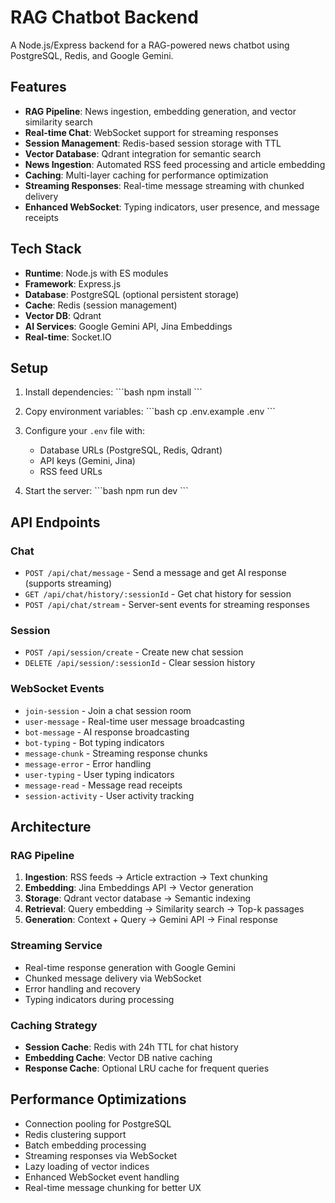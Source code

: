 # RAG Chatbot Backend

A Node.js/Express backend for a RAG-powered news chatbot using PostgreSQL, Redis, and Google Gemini.

## Features

- **RAG Pipeline**: News ingestion, embedding generation, and vector similarity search
- **Real-time Chat**: WebSocket support for streaming responses
- **Session Management**: Redis-based session storage with TTL
- **Vector Database**: Qdrant integration for semantic search
- **News Ingestion**: Automated RSS feed processing and article embedding
- **Caching**: Multi-layer caching for performance optimization
- **Streaming Responses**: Real-time message streaming with chunked delivery
- **Enhanced WebSocket**: Typing indicators, user presence, and message receipts

## Tech Stack

- **Runtime**: Node.js with ES modules
- **Framework**: Express.js
- **Database**: PostgreSQL (optional persistent storage)
- **Cache**: Redis (session management)
- **Vector DB**: Qdrant
- **AI Services**: Google Gemini API, Jina Embeddings
- **Real-time**: Socket.IO

## Setup

1. Install dependencies:
\`\`\`bash
npm install
\`\`\`

2. Copy environment variables:
\`\`\`bash
cp .env.example .env
\`\`\`

3. Configure your `.env` file with:
   - Database URLs (PostgreSQL, Redis, Qdrant)
   - API keys (Gemini, Jina)
   - RSS feed URLs

4. Start the server:
\`\`\`bash
npm run dev
\`\`\`

## API Endpoints

### Chat
- `POST /api/chat/message` - Send a message and get AI response (supports streaming)
- `GET /api/chat/history/:sessionId` - Get chat history for session
- `POST /api/chat/stream` - Server-sent events for streaming responses

### Session
- `POST /api/session/create` - Create new chat session
- `DELETE /api/session/:sessionId` - Clear session history

### WebSocket Events
- `join-session` - Join a chat session room
- `user-message` - Real-time user message broadcasting
- `bot-message` - AI response broadcasting
- `bot-typing` - Bot typing indicators
- `message-chunk` - Streaming response chunks
- `message-error` - Error handling
- `user-typing` - User typing indicators
- `message-read` - Message read receipts
- `session-activity` - User activity tracking

## Architecture

### RAG Pipeline
1. **Ingestion**: RSS feeds → Article extraction → Text chunking
2. **Embedding**: Jina Embeddings API → Vector generation
3. **Storage**: Qdrant vector database → Semantic indexing
4. **Retrieval**: Query embedding → Similarity search → Top-k passages
5. **Generation**: Context + Query → Gemini API → Final response

### Streaming Service
- Real-time response generation with Google Gemini
- Chunked message delivery via WebSocket
- Error handling and recovery
- Typing indicators during processing

### Caching Strategy
- **Session Cache**: Redis with 24h TTL for chat history
- **Embedding Cache**: Vector DB native caching
- **Response Cache**: Optional LRU cache for frequent queries

## Performance Optimizations

- Connection pooling for PostgreSQL
- Redis clustering support
- Batch embedding processing
- Streaming responses via WebSocket
- Lazy loading of vector indices
- Enhanced WebSocket event handling
- Real-time message chunking for better UX
